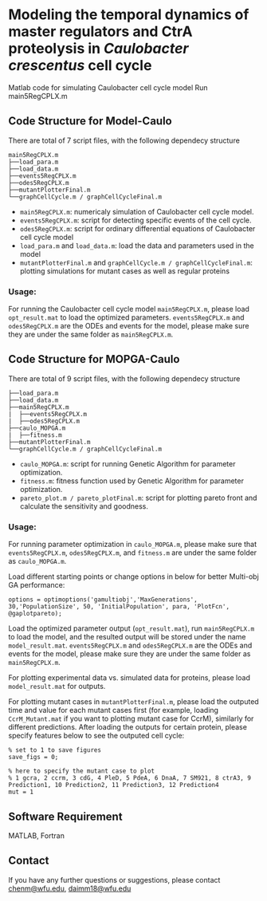 # Modeling the temporal dynamics of master regulators and CtrA proteolysis in *Caulobacter crescentus* cell cycle

Matlab code for simulating Caulobacter cell cycle model 
Run main5RegCPLX.m

## Code Structure for Model-Caulo
There are total of 7 script files, with the following dependecy structure

    main5RegCPLX.m
    ├──load_para.m
    ├──load_data.m
    ├──events5RegCPLX.m
    ├──odes5RegCPLX.m
    ├──mutantPlotterFinal.m
    └──graphCellCycle.m / graphCellCycleFinal.m
    
- `main5RegCPLX.m`: numericaly simulation of Caulobacter cell cycle model.
- `events5RegCPLX.m`: script for detecting specific events of the cell cycle.
- `odes5RegCPLX.m`: script for ordinary differential equations of Caulobacter cell cycle model
- `load_para.m` and `load_data.m`: load the data and parameters used in the model
- `mutantPlotterFinal.m` and `graphCellCycle.m / graphCellCycleFinal.m`: plotting simulations for mutant cases as well as regular proteins

### Usage:
For running the Caulobacter cell cycle model `main5RegCPLX.m`, please load `opt_result.mat` to load the optimized parameters.
`events5RegCPLX.m` and `odes5RegCPLX.m` are the ODEs and events for the model, please make sure they are under the same folder as `main5RegCPLX.m`.

## Code Structure for MOPGA-Caulo
There are total of 9 script files, with the following dependecy structure

    ├──load_para.m
    ├──load_data.m
    ├──main5RegCPLX.m
    |  ├──events5RegCPLX.m
    |  ├──odes5RegCPLX.m
    ├──caulo_MOPGA.m
    |  ├──fitness.m
    ├──mutantPlotterFinal.m
    └──graphCellCycle.m / graphCellCycleFinal.m
    
- `caulo_MOPGA.m`: script for running Genetic Algorithm for parameter optimization.
- `fitness.m`: fitness function used by Genetic Algorithm for parameter optimization.
- `pareto_plot.m / pareto_plotFinal.m`: script for plotting pareto front and calculate the sensitivity and goodness.

### Usage:
For running parameter optimization in `caulo_MOPGA.m`, please make sure that `events5RegCPLX.m`, `odes5RegCPLX.m`, and `fitness.m` are under the same folder as `caulo_MOPGA.m`.

Load different starting points or change options in below for better Multi-obj GA performance:
```
options = optimoptions('gamultiobj','MaxGenerations', 30,'PopulationSize', 50, 'InitialPopulation', para, 'PlotFcn', @gaplotpareto);
```

Load the optimized parameter output (`opt_result.mat`), run `main5RegCPLX.m` to load the model, and the resulted output will be stored under the name `model_result.mat`. `events5RegCPLX.m` and `odes5RegCPLX.m` are the ODEs and events for the model, please make sure they are under the same folder as `main5RegCPLX.m`.

For plotting experimental data vs. simulated data for proteins, please load `model_result.mat` for outputs.

For plotting mutant cases in `mutantPlotterFinal.m`, please load the outputed time and value for each mutant cases first (for example, loading `CcrM_Mutant.mat` if you want to plotting mutant case for CcrM), similarly for different predictions.
After loading the outputs for certain protein, please specify features below to see the outputed cell cycle:
```
% set to 1 to save figures
save_figs = 0;

% here to specify the mutant case to plot
% 1 gcra, 2 ccrm, 3 cdG, 4 PleD, 5 PdeA, 6 DnaA, 7 SM921, 8 ctrA3, 9 Prediction1, 10 Prediction2, 11 Prediction3, 12 Prediction4
mut = 1
```

## Software Requirement
MATLAB, Fortran

## Contact
If you have any further questions or suggestions, please contact chenm@wfu.edu, daimm18@wfu.edu
